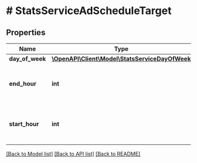 # # StatsServiceAdScheduleTarget

## Properties

Name | Type | Description | Notes
------------ | ------------- | ------------- | -------------
**day_of_week** | [**\OpenAPI\Client\Model\StatsServiceDayOfWeek**](StatsServiceDayOfWeek.md) |  | [optional]
**end_hour** | **int** | &lt;div lang&#x3D;\&quot;ja\&quot;&gt;終了時間(時のみ)&lt;/div&gt; &lt;div lang&#x3D;\&quot;en\&quot;&gt;End time (hour only)&lt;/div&gt; | [optional]
**start_hour** | **int** | &lt;div lang&#x3D;\&quot;ja\&quot;&gt;開始時間(時のみ)&lt;/div&gt; &lt;div lang&#x3D;\&quot;en\&quot;&gt;Start time (hour only)&lt;/div&gt; | [optional]

[[Back to Model list]](../../README.md#models) [[Back to API list]](../../README.md#endpoints) [[Back to README]](../../README.md)
